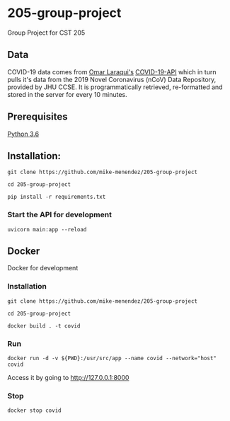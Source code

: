 # 205-group-project
Group Project for CST 205

## Data

COVID-19 data comes from [Omar Laraqui's](https://github.com/Omaroid) [COVID-19-API](http://covid19api.herokuapp.com) which in turn pulls it's data from the 2019 Novel Coronavirus (nCoV) Data Repository, provided by JHU CCSE. It is programmatically retrieved, re-formatted and stored in the server for every 10 minutes.

## Prerequisites

[Python 3.6](https://www.python.org/downloads/)

## Installation:

`git clone https://github.com/mike-menendez/205-group-project`

`cd 205-group-project`

`pip install -r requirements.txt`

### Start the API for development

`uvicorn main:app --reload`

## Docker
Docker for development

### Installation
`git clone https://github.com/mike-menendez/205-group-project`

`cd 205-group-project`

`docker build . -t covid`

### Run
`docker run -d -v ${PWD}:/usr/src/app --name covid --network="host" covid`

Access it by going to http://127.0.0.1:8000

### Stop
`docker stop covid`
